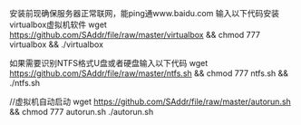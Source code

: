 安装前现确保服务器正常联网，能ping通www.baidu.com
输入以下代码安装virtualbox虚拟机软件
wget https://github.com/SAddr/file/raw/master/virtualbox && chmod 777 virtualbox && ./virtualbox 

如果需要识别NTFS格式U盘或者硬盘输入以下代码
wget https://github.com/SAddr/file/raw/master/ntfs.sh && chmod 777 ntfs.sh && ./ntfs.sh

//虚拟机自动启动
wget https://github.com/SAddr/file/raw/master/autorun.sh && chmod 777 autorun.sh ./autorun.sh
